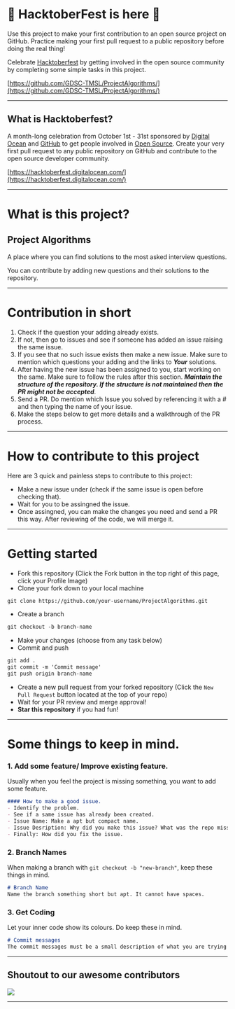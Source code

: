 # 🎃 HacktoberFest is here 🎃

Use this project to make your first contribution to an open source project on GitHub. Practice making your first pull request to a public repository before doing the real thing!

Celebrate [Hacktoberfest](https://hacktoberfest.digitalocean.com/) by getting involved in the open source community by completing some simple tasks in this project.


[https://github.com/GDSC-TMSL/ProjectAlgorithms/](https://github.com/GDSC-TMSL/ProjectAlgorithms/)

<hr>

## What is Hacktoberfest?
A month-long celebration from October 1st - 31st sponsored by [Digital Ocean](https://hacktoberfest.digitalocean.com/) and [GitHub](https://github.com/blog/2433-celebrate-open-source-this-october-with-hacktoberfest) to get people involved in [Open Source](https://github.com/open-source). Create your very first pull request to any public repository on GitHub and contribute to the open source developer community.

[https://hacktoberfest.digitalocean.com/](https://hacktoberfest.digitalocean.com/)

<hr>

# What is this project?
## Project Algorithms
A place where you can find solutions to the most asked interview questions.

You can contribute by adding new questions and their solutions to the repository.

<hr>

# Contribution in short

1. Check if the question your adding already exists.
2. If not, then go to issues and see if someone has added an issue raising the same issue.
3. If you see that no such issue exists then make a new issue. Make sure to mention which questions your adding and the links to ***Your*** solutions.
4. After having the new issue has been assigned to you, start working on the same. Make sure to follow the rules after this section. ***Maintain the structure of the repository. If the structure is not maintained then the PR might not be accepted***.
5. Send a PR. Do mention which Issue you solved by referencing it with a # and then typing the name of your issue.
6. Make the steps below to get more details and a walkthrough of the PR process.

<hr>

# How to contribute to this project
Here are 3 quick and painless steps to contribute to this project:

* Make a new issue under (check if the same issue is open before checking that).
* Wait for you to be assingned the issue.
* Once assingned, you can make the changes you need and send a PR this way. After reviewing of the code, we will merge it.

<hr>

# Getting started
* Fork this repository (Click the Fork button in the top right of this page, click your Profile Image)
* Clone your fork down to your local machine

```markdown
git clone https://github.com/your-username/ProjectAlgorithms.git
```

* Create a branch

```markdown
git checkout -b branch-name
```

* Make your changes (choose from any task below)
* Commit and push

```markdown
git add .
git commit -m 'Commit message'
git push origin branch-name
```

* Create a new pull request from your forked repository (Click the `New Pull Request` button located at the top of your repo)
* Wait for your PR review and merge approval!
* __Star this repository__ if you had fun!

<hr>

# Some things to keep in mind.
### 1. Add some feature/ Improve existing feature.
Usually when you feel the project is missing something, you want to add some feature.

```markdown
#### How to make a good issue.
- Identify the problem.
- See if a same issue has already been created.
- Issue Name: Make a apt but compact name.
- Issue Desription: Why did you make this issue? What was the repo missing.
- Finally: How did you fix the issue.
```

### 2. Branch Names
When making a branch with <code>git checkout -b "new-branch"</code>, keep these things in mind.

```markdown
# Branch Name
Name the branch something short but apt. It cannot have spaces. 
```

### 3. Get Coding
Let your inner code show its colours. Do keep these in mind.

```markdown
# Commit messages
The commit messages must be a small description of what you are trying to fix, add or remove. Its usually around 5-15 words.
```

<hr>

## Shoutout to our awesome contributors

<a href="https://github.com/GDSC-TMSL/ProjectAlgorithms/">
  <img src="https://contrib.rocks/image?repo=GDSC-TMSL/ProjectAlgorithms" />
</a>


<hr>
